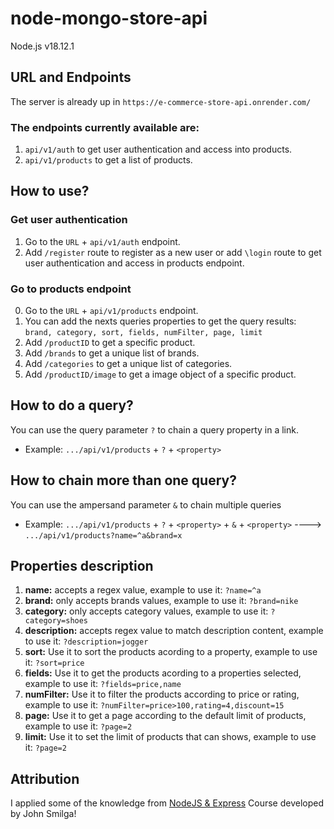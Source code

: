 # node-mongo-store-api

Node.js v18.12.1



## URL and Endpoints

The server is already up in `https://e-commerce-store-api.onrender.com/`

### The endpoints currently available are:
1. `api/v1/auth` to get user authentication and access into products.
2. `api/v1/products` to get a list of products.

## How to use?

### Get user authentication

1. Go to the `URL` + `api/v1/auth` endpoint.
2. Add `/register` route to register as a new user or add `\login` route to get user authentication and access in products endpoint.

### Go to products endpoint

0. Go to the `URL` + `api/v1/products` endpoint.
1. You can add the nexts queries properties to get the query results: `brand, category, sort, fields, numFilter, page, limit`
2. Add `/productID` to get a specific product.
3. Add `/brands` to get a unique list of brands.
4. Add `/categories` to get a unique list of categories.
5. Add `/productID/image` to get a image object of a specific product.

## How to do a query?

You can use the query parameter `?` to chain a query property in a link.
* Example:  `.../api/v1/products` + `?` + `<property>`



## How to chain more than one query?

You can use the ampersand parameter `&` to chain multiple queries
* Example:  `.../api/v1/products` + `?` + `<property>` + `&` + `<property>`  ----> `.../api/v1/products?name=^a&brand=x`



## Properties description

1. __name:__ accepts a regex value, example to use it: `?name=^a` 
2. __brand:__  only accepts brands values, example to use it: `?brand=nike`
3. __category:__ only accepts category values, example to use it: `?category=shoes`
4. __description:__ accepts regex value to match description content, example to use it: `?description=jogger`
5. __sort:__ Use it to sort the products acording to a property, example to use it: `?sort=price`
6. __fields:__ Use it to get the products acording to a properties selected, example to use it: `?fields=price,name`
7. __numFilter:__ Use it to filter the products according to price or rating, example to use it: `?numFilter=price>100,rating=4,discount=15`
8. __page:__ Use it to get a page according to the default limit of products, example to use it: `?page=2`
9. __limit:__ Use it to set the limit of products that can shows, example to use it: `?page=2`


## Attribution
I applied some of the knowledge from [NodeJS & Express][1] Course developed by John Smilga!

[1]: https://www.youtube.com/watch?v=qwfE7fSVaZM
